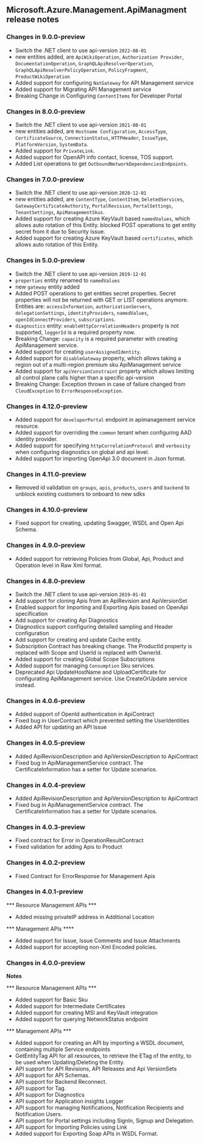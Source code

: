 ## Microsoft.Azure.Management.ApiManagment release notes

### Changes in 9.0.0-preview

- Switch the .NET client to use api-version `2022-08-01`
- new entities added, are `ApiWikiOperation`, `Authorization Provider`, `DocumentationOperation`, `GraphQLApiResolverOperation`, `GraphQLApiResolverPolicyOperation`, `PolicyFragment`, `ProductWikiOperation`
- Added support for configuring `NatGateway` for API Management service
- Added support for Migrating API Management service
- Breaking Change in Configuring `ContentItems` for Developer Portal

### Changes in 8.0.0-preview

- Switch the .NET client to use api-version `2021-08-01`
- new entities added, are `Hostname Configuration`, `AccessType`, `CertificateSource`, `ConnectionStatus`, `HTTPHeader`, `IssueType`, `PlatformVersion`, `SystemData`.
- Added support for `PrivateLink`.
- Added support for OpenAPI info contact, license, TOS support.
- Added List operations to get `OutboundNetworkDependenciesEndpoints`.

### Changes in 7.0.0-preview

- Switch the .NET client to use api-version `2020-12-01`
- new entities added, are `ContentType`, `ContentItem`, `DeletedServices`, `GatewayCertificateAuthority`, `PortalRevision`, `PortalSettings`, `TenantSettings`, `ApiManagementSkus`.
- Added support for creating Azure KeyVault based `namedValues`, which allows auto rotation of this Entity. blocked POST operations to get entity secret from it due to Security Issue.
- Added support for creating Azure KeyVault based `certificates`, which allows auto rotation of this Entity.

### Changes in 5.0.0-preview

- Switch the .NET client to use api-version `2019-12-01`
- `properties` entity renamed to `namedValues`
- new `gateway` entity added
- Added POST operations to get entities secret properties. Secret properties will not be returned with GET or LIST operations anymore. Entities are: `accessInformation`, `authorizationServers`, `delegationSettings`, `identityProviders`, `namedValues`, `openIdConnectProviders`, `subscriptions`.
- `diagnostics` entity: `enableHttpCorrelationHeaders` property is not supported, `loggerId` is a required property now.
- Breaking Change: `capacity` is a required parameter with creating ApiManagement service.
- Added support for creating `userAssignedIdentity`.
- Added support for `disableGateway` property, which allows taking a region out of a multi-region premium sku ApiManagement service
- Added support for `apiVersionConstraint` property which allows limiting all control plane calls higher than a specific api-version
- Breaking Change: Exception thrown in case of failure changed from `CloudException` to `ErrorResponseException`.

### Changes in 4.12.0-preview

- Added support for `developerPortal` endpoint in apimanagement service resource.
- Added support for overriding the `common` tenant when configuring AAD identity provider.
- Added support for specifying `httpCorrelationProtocol` and `verbosity` when configuring diagnostics on global and api level.
- Added support for importing OpenApi 3.0 document in Json format.

### Changes in 4.11.0-preview

- Removed id validation on `groups`, `apis`, `products`, `users` and `backend` to unblock existing customers to onboard to new sdks

### Changes in 4.10.0-preview

- Fixed support for creating, updating Swagger, WSDL and Open Api Schema.

### Changes in 4.9.0-preview

- Added support for retrieving Policies from Global, Api, Product and Operation level in Raw Xml format.

### Changes in 4.8.0-preview

- Switch the .NET client to use api-version `2019-01-01`
- Add support for cloning Apis from an ApiRevision and ApiVersionSet
- Enabled support for Importing and Exporting Apis based on OpenApi specification
- Add support for creating Api Diagnostics
- Diagnostics support configuring detailed sampling and Header configuration
- Add support for creating and update Cache entity.
- Subscription Contract has breaking change. The ProductId property is replaced with Scope and UserId is replaced with OwnerId.
- Added support for creating Global Scope Subscriptions
- Added support for managing `Consumption` Sku services.
- Deprecated Api UpdateHostName and UploadCertificate for configurating ApiManagement service. Use CreateOrUpdate service instead.

### Changes in 4.0.6-preview

- Added support of OpenId authentication in ApiContract
- Fixed bug in UserContract which prevented setting the UserIdentities
- Added API for updating an API Issue

### Changes in 4.0.5-preview

- Added ApiRevisionDescription and ApiVersionDescription to ApiContract
- Fixed bug in ApiManagementService contract. The CertificateInformation has a setter for Update scenarios.

### Changes in 4.0.4-preview

- Added ApiRevisionDescription and ApiVersionDescription to ApiContract
- Fixed bug in ApiManagementService contract. The CertificateInformation has a setter for Update scenarios.

### Changes in 4.0.3-preview

- Fixed contract for Error in OperationResultContract
- Fixed validation for adding Apis to Product

### Changes in 4.0.2-preview

- Fixed Contract for ErrorResponse for Management Apis

### Changes in 4.0.1-preview

*** Resource Management APIs ***

- Added missing privateIP address in Additional Location

*** Management APIs ****

- Added support for Issue, Issue Comments and Issue Attachments
- Added support for accepting non-Xml Encoded policies.

### Changes in 4.0.0-preview

**Notes**

*** Resource Management APIs ***
- Added support for Basic Sku
- Added support for Intermediate Certificates
- Added support for creating MSI and KeyVault integration
- Added support for querying NetworkStatus endpoint

*** Management APIs ***
- Added support for creating an API by importing a WSDL document, containing multiple Service endpoints
- GetEntityTag API for all resources, to retrieve the ETag of the entity, to be used when Updating/Deleting the Entity.
- API support for API Revisions, API Releases and Api VersionSets
- API support for API Schemas.
- API support for Backend Reconnect.
- API support for Tag.
- API support for Diagnostics
- API support for Application insights Logger
- API support for managing Notifications, Notification Recipients and Notification Users.
- API support for Portal settings including SignIn, Signup and Delegation.
- API support for Importing Policies using Link
- Added support for Exporting Soap APIs in WSDL Format.